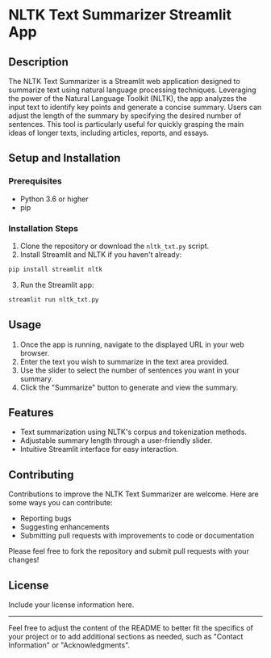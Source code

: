 # NLTK Text Summarizer Streamlit App

## Description

The NLTK Text Summarizer is a Streamlit web application designed to summarize text using natural language processing techniques. Leveraging the power of the Natural Language Toolkit (NLTK), the app analyzes the input text to identify key points and generate a concise summary. Users can adjust the length of the summary by specifying the desired number of sentences. This tool is particularly useful for quickly grasping the main ideas of longer texts, including articles, reports, and essays.

## Setup and Installation

### Prerequisites

- Python 3.6 or higher
- pip

### Installation Steps

1. Clone the repository or download the `nltk_txt.py` script.
2. Install Streamlit and NLTK if you haven't already:

```bash
pip install streamlit nltk
```

3. Run the Streamlit app:

```bash
streamlit run nltk_txt.py
```

## Usage

1. Once the app is running, navigate to the displayed URL in your web browser.
2. Enter the text you wish to summarize in the text area provided.
3. Use the slider to select the number of sentences you want in your summary.
4. Click the "Summarize" button to generate and view the summary.

## Features

- Text summarization using NLTK's corpus and tokenization methods.
- Adjustable summary length through a user-friendly slider.
- Intuitive Streamlit interface for easy interaction.

## Contributing

Contributions to improve the NLTK Text Summarizer are welcome. Here are some ways you can contribute:

- Reporting bugs
- Suggesting enhancements
- Submitting pull requests with improvements to code or documentation

Please feel free to fork the repository and submit pull requests with your changes!

## License

Include your license information here.

---

Feel free to adjust the content of the README to better fit the specifics of your project or to add additional sections as needed, such as "Contact Information" or "Acknowledgments".
